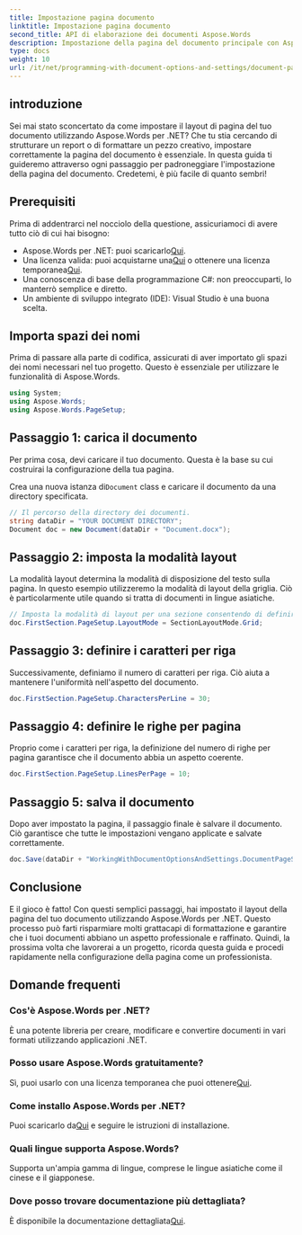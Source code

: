 ```yaml
---
title: Impostazione pagina documento
linktitle: Impostazione pagina documento
second_title: API di elaborazione dei documenti Aspose.Words
description: Impostazione della pagina del documento principale con Aspose.Words per .NET in semplici passaggi. Impara a caricare, impostare il layout, definire i caratteri per riga, le righe per pagina e salvare il tuo documento.
type: docs
weight: 10
url: /it/net/programming-with-document-options-and-settings/document-page-setup/
---
```

## introduzione

Sei mai stato sconcertato da come impostare il layout di pagina del tuo documento utilizzando Aspose.Words per .NET? Che tu stia cercando di strutturare un report o di formattare un pezzo creativo, impostare correttamente la pagina del documento è essenziale. In questa guida ti guideremo attraverso ogni passaggio per padroneggiare l'impostazione della pagina del documento. Credetemi, è più facile di quanto sembri!

## Prerequisiti

Prima di addentrarci nel nocciolo della questione, assicuriamoci di avere tutto ciò di cui hai bisogno:

-  Aspose.Words per .NET: puoi scaricarlo[Qui](https://releases.aspose.com/words/net/).
-  Una licenza valida: puoi acquistarne una[Qui](https://purchase.aspose.com/buy) o ottenere una licenza temporanea[Qui](https://purchase.aspose.com/temporary-license/).
- Una conoscenza di base della programmazione C#: non preoccuparti, lo manterrò semplice e diretto.
- Un ambiente di sviluppo integrato (IDE): Visual Studio è una buona scelta.

## Importa spazi dei nomi

Prima di passare alla parte di codifica, assicurati di aver importato gli spazi dei nomi necessari nel tuo progetto. Questo è essenziale per utilizzare le funzionalità di Aspose.Words.

```csharp
using System;
using Aspose.Words;
using Aspose.Words.PageSetup;
```

## Passaggio 1: carica il documento

Per prima cosa, devi caricare il tuo documento. Questa è la base su cui costruirai la configurazione della tua pagina.

 Crea una nuova istanza di`Document` class e caricare il documento da una directory specificata.

```csharp
// Il percorso della directory dei documenti.
string dataDir = "YOUR DOCUMENT DIRECTORY";
Document doc = new Document(dataDir + "Document.docx");
```

## Passaggio 2: imposta la modalità layout

La modalità layout determina la modalità di disposizione del testo sulla pagina. In questo esempio utilizzeremo la modalità di layout della griglia. Ciò è particolarmente utile quando si tratta di documenti in lingue asiatiche.

```csharp
// Imposta la modalità di layout per una sezione consentendo di definire il comportamento della griglia del documento.
doc.FirstSection.PageSetup.LayoutMode = SectionLayoutMode.Grid;
```

## Passaggio 3: definire i caratteri per riga

Successivamente, definiamo il numero di caratteri per riga. Ciò aiuta a mantenere l'uniformità nell'aspetto del documento.

```csharp
doc.FirstSection.PageSetup.CharactersPerLine = 30;
```

## Passaggio 4: definire le righe per pagina

Proprio come i caratteri per riga, la definizione del numero di righe per pagina garantisce che il documento abbia un aspetto coerente.

```csharp
doc.FirstSection.PageSetup.LinesPerPage = 10;
```

## Passaggio 5: salva il documento

Dopo aver impostato la pagina, il passaggio finale è salvare il documento. Ciò garantisce che tutte le impostazioni vengano applicate e salvate correttamente.

```csharp
doc.Save(dataDir + "WorkingWithDocumentOptionsAndSettings.DocumentPageSetup.docx");
```

## Conclusione

E il gioco è fatto! Con questi semplici passaggi, hai impostato il layout della pagina del tuo documento utilizzando Aspose.Words per .NET. Questo processo può farti risparmiare molti grattacapi di formattazione e garantire che i tuoi documenti abbiano un aspetto professionale e raffinato. Quindi, la prossima volta che lavorerai a un progetto, ricorda questa guida e procedi rapidamente nella configurazione della pagina come un professionista.

## Domande frequenti

### Cos'è Aspose.Words per .NET?
È una potente libreria per creare, modificare e convertire documenti in vari formati utilizzando applicazioni .NET.

### Posso usare Aspose.Words gratuitamente?
Sì, puoi usarlo con una licenza temporanea che puoi ottenere[Qui](https://purchase.aspose.com/temporary-license/).

### Come installo Aspose.Words per .NET?
 Puoi scaricarlo da[Qui](https://releases.aspose.com/words/net/) e seguire le istruzioni di installazione.

### Quali lingue supporta Aspose.Words?
Supporta un'ampia gamma di lingue, comprese le lingue asiatiche come il cinese e il giapponese.

### Dove posso trovare documentazione più dettagliata?
 È disponibile la documentazione dettagliata[Qui](https://reference.aspose.com/words/net/).